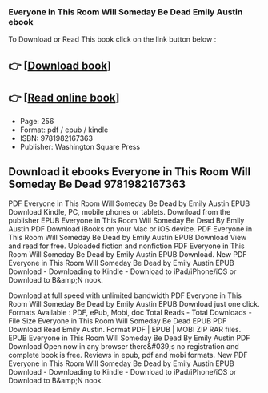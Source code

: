 ### Everyone in This Room Will Someday Be Dead Emily Austin ebook

To Download or Read This book click on the link button below :

## 👉  [**[Download book](http://ebooksharez.info/download.php?group=book&from=github.com&id=637726&lnk=1065 "Download book")**]

## 👉  [**[Read online book](http://ebooksharez.info/download.php?group=book&from=github.com&id=637726&lnk=1065 "Read online book")**]


* Page: 256
* Format: pdf / epub / kindle
* ISBN: 9781982167363
* Publisher: Washington Square Press



## Download it ebooks Everyone in This Room Will Someday Be Dead 9781982167363


PDF Everyone in This Room Will Someday Be Dead by Emily Austin EPUB Download Kindle, PC, mobile phones or tablets. Download from the publisher EPUB Everyone in This Room Will Someday Be Dead By Emily Austin PDF Download iBooks on your Mac or iOS device. PDF Everyone in This Room Will Someday Be Dead by Emily Austin EPUB Download View and read for free. Uploaded fiction and nonfiction PDF Everyone in This Room Will Someday Be Dead by Emily Austin EPUB Download. New PDF Everyone in This Room Will Someday Be Dead by Emily Austin EPUB Download - Downloading to Kindle - Download to iPad/iPhone/iOS or Download to B&amp;amp;N nook.

Download at full speed with unlimited bandwidth PDF Everyone in This Room Will Someday Be Dead by Emily Austin EPUB Download just one click. Formats Available : PDF, ePub, Mobi, doc Total Reads - Total Downloads - File Size Everyone in This Room Will Someday Be Dead EPUB PDF Download Read Emily Austin. Format PDF | EPUB | MOBI ZIP RAR files. EPUB Everyone in This Room Will Someday Be Dead By Emily Austin PDF Download Open now in any browser there&amp;#039;s no registration and complete book is free. Reviews in epub, pdf and mobi formats. New PDF Everyone in This Room Will Someday Be Dead by Emily Austin EPUB Download - Downloading to Kindle - Download to iPad/iPhone/iOS or Download to B&amp;amp;N nook.





